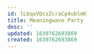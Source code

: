 ```yaml
---
id: lLbqoVQcsZcraCp4ublmK
title: Meaningwave Party
desc: ''
updated: 1639762693869
created: 1639762693869
---
```


